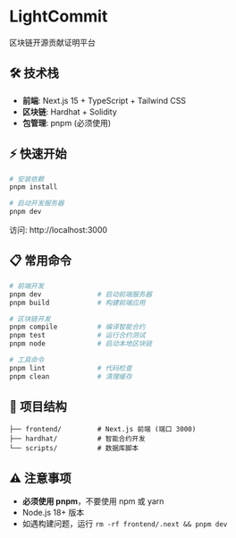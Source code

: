 # LightCommit

区块链开源贡献证明平台

## 🛠️ 技术栈
- **前端**: Next.js 15 + TypeScript + Tailwind CSS
- **区块链**: Hardhat + Solidity
- **包管理**: pnpm (必须使用)

## ⚡ 快速开始

```bash
# 安装依赖
pnpm install

# 启动开发服务器
pnpm dev
```

访问: http://localhost:3000

## 📋 常用命令

```bash
# 前端开发
pnpm dev              # 启动前端服务器
pnpm build            # 构建前端应用

# 区块链开发  
pnpm compile          # 编译智能合约
pnpm test             # 运行合约测试
pnpm node             # 启动本地区块链

# 工具命令
pnpm lint             # 代码检查
pnpm clean            # 清理缓存
```

## 📁 项目结构

```
├── frontend/         # Next.js 前端 (端口 3000)
├── hardhat/          # 智能合约开发
└── scripts/          # 数据库脚本
```

## ⚠️ 注意事项

- **必须使用 pnpm**，不要使用 npm 或 yarn
- Node.js 18+ 版本
- 如遇构建问题，运行 `rm -rf frontend/.next && pnpm dev`
